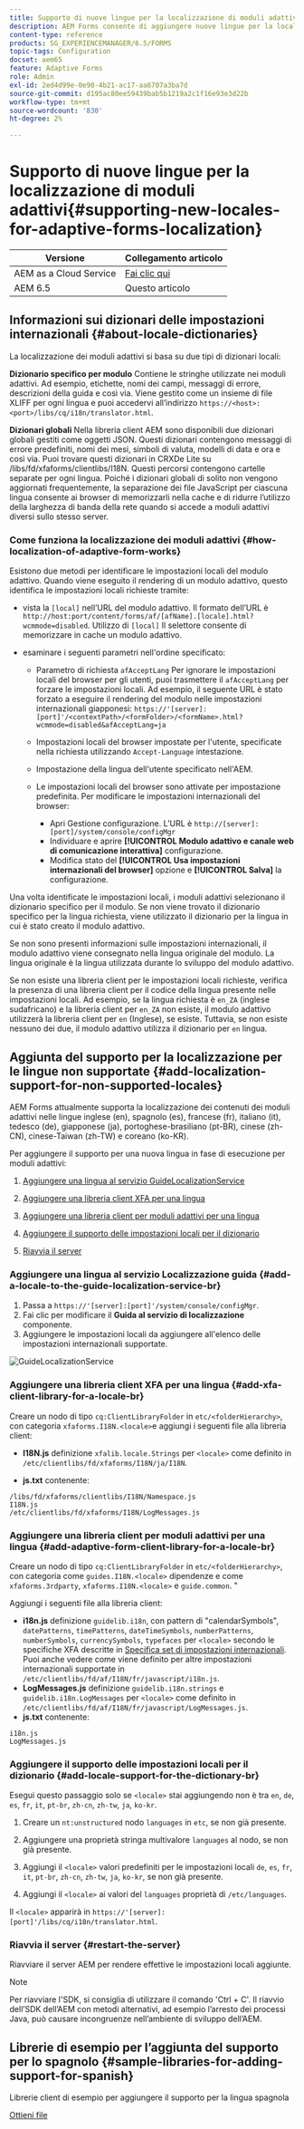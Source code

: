 ```yaml
---
title: Supporto di nuove lingue per la localizzazione di moduli adattivi
description: AEM Forms consente di aggiungere nuove lingue per la localizzazione dei moduli adattivi. Le lingue supportate per impostazione predefinita sono inglese, francese, tedesco e giapponese.
content-type: reference
products: SG_EXPERIENCEMANAGER/6.5/FORMS
topic-tags: Configuration
docset: aem65
feature: Adaptive Forms
role: Admin
exl-id: 2ed4d99e-0e90-4b21-ac17-aa6707a3ba7d
source-git-commit: d195ac80ee59439bab5b1219a2c1f16e93e3d22b
workflow-type: tm+mt
source-wordcount: '830'
ht-degree: 2%

---
```


# Supporto di nuove lingue per la localizzazione di moduli adattivi{#supporting-new-locales-for-adaptive-forms-localization}

| Versione | Collegamento articolo |
| -------- | ---------------------------- |
| AEM as a Cloud Service | [Fai clic qui](https://experienceleague.adobe.com/docs/experience-manager-cloud-service/content/forms/adaptive-forms-authoring/authoring-adaptive-forms-foundation-components/supporting-new-language-localization.html) |
| AEM 6.5 | Questo articolo |

## Informazioni sui dizionari delle impostazioni internazionali {#about-locale-dictionaries}

La localizzazione dei moduli adattivi si basa su due tipi di dizionari locali:

**Dizionario specifico per modulo** Contiene le stringhe utilizzate nei moduli adattivi. Ad esempio, etichette, nomi dei campi, messaggi di errore, descrizioni della guida e così via. Viene gestito come un insieme di file XLIFF per ogni lingua e puoi accedervi all’indirizzo `https://<host>:<port>/libs/cq/i18n/translator.html`.

**Dizionari globali** Nella libreria client AEM sono disponibili due dizionari globali gestiti come oggetti JSON. Questi dizionari contengono messaggi di errore predefiniti, nomi dei mesi, simboli di valuta, modelli di data e ora e così via. Puoi trovare questi dizionari in CRXDe Lite su /libs/fd/xfaforms/clientlibs/I18N. Questi percorsi contengono cartelle separate per ogni lingua. Poiché i dizionari globali di solito non vengono aggiornati frequentemente, la separazione dei file JavaScript per ciascuna lingua consente ai browser di memorizzarli nella cache e di ridurre l’utilizzo della larghezza di banda della rete quando si accede a moduli adattivi diversi sullo stesso server.

### Come funziona la localizzazione dei moduli adattivi {#how-localization-of-adaptive-form-works}

Esistono due metodi per identificare le impostazioni locali del modulo adattivo. Quando viene eseguito il rendering di un modulo adattivo, questo identifica le impostazioni locali richieste tramite:

* vista la `[local]` nell’URL del modulo adattivo. Il formato dell’URL è `http://host:port/content/forms/af/[afName].[locale].html?wcmmode=disabled`. Utilizzo di `[local]` Il selettore consente di memorizzare in cache un modulo adattivo.

* esaminare i seguenti parametri nell&#39;ordine specificato:

   * Parametro di richiesta `afAcceptLang`
Per ignorare le impostazioni locali del browser per gli utenti, puoi trasmettere il `afAcceptLang` per forzare le impostazioni locali. Ad esempio, il seguente URL è stato forzato a eseguire il rendering del modulo nelle impostazioni internazionali giapponesi:
     `https://'[server]:[port]'/<contextPath>/<formFolder>/<formName>.html?wcmmode=disabled&afAcceptLang=ja`

   * Impostazioni locali del browser impostate per l&#39;utente, specificate nella richiesta utilizzando `Accept-Language` intestazione.

   * Impostazione della lingua dell&#39;utente specificato nell&#39;AEM.

   * Le impostazioni locali del browser sono attivate per impostazione predefinita. Per modificare le impostazioni internazionali del browser:
      * Apri Gestione configurazione. L’URL è `http://[server]:[port]/system/console/configMgr`
      * Individuare e aprire **[!UICONTROL Modulo adattivo e canale web di comunicazione interattiva]** configurazione.
      * Modifica stato del **[!UICONTROL Usa impostazioni internazionali del browser]** opzione e  **[!UICONTROL Salva]** la configurazione.

Una volta identificate le impostazioni locali, i moduli adattivi selezionano il dizionario specifico per il modulo. Se non viene trovato il dizionario specifico per la lingua richiesta, viene utilizzato il dizionario per la lingua in cui è stato creato il modulo adattivo.

Se non sono presenti informazioni sulle impostazioni internazionali, il modulo adattivo viene consegnato nella lingua originale del modulo. La lingua originale è la lingua utilizzata durante lo sviluppo del modulo adattivo.

Se non esiste una libreria client per le impostazioni locali richieste, verifica la presenza di una libreria client per il codice della lingua presente nelle impostazioni locali. Ad esempio, se la lingua richiesta è `en_ZA` (inglese sudafricano) e la libreria client per `en_ZA` non esiste, il modulo adattivo utilizzerà la libreria client per `en` (Inglese), se esiste. Tuttavia, se non esiste nessuno dei due, il modulo adattivo utilizza il dizionario per `en` lingua.

## Aggiunta del supporto per la localizzazione per le lingue non supportate {#add-localization-support-for-non-supported-locales}

AEM Forms attualmente supporta la localizzazione dei contenuti dei moduli adattivi nelle lingue inglese (en), spagnolo (es), francese (fr), italiano (it), tedesco (de), giapponese (ja), portoghese-brasiliano (pt-BR), cinese (zh-CN), cinese-Taiwan (zh-TW) e coreano (ko-KR).

Per aggiungere il supporto per una nuova lingua in fase di esecuzione per moduli adattivi:

1. [Aggiungere una lingua al servizio GuideLocalizationService](../../forms/using/supporting-new-language-localization.md#p-add-a-locale-to-the-guide-localization-service-br-p)

1. [Aggiungere una libreria client XFA per una lingua](../../forms/using/supporting-new-language-localization.md#p-add-xfa-client-library-for-a-locale-br-p)

1. [Aggiungere una libreria client per moduli adattivi per una lingua](../../forms/using/supporting-new-language-localization.md#p-add-adaptive-form-client-library-for-a-locale-br-p)
1. [Aggiungere il supporto delle impostazioni locali per il dizionario](../../forms/using/supporting-new-language-localization.md#p-add-locale-support-for-the-dictionary-br-p)
1. [Riavvia il server](../../forms/using/supporting-new-language-localization.md#p-restart-the-server-p)

### Aggiungere una lingua al servizio Localizzazione guida {#add-a-locale-to-the-guide-localization-service-br}

1. Passa a `https://'[server]:[port]'/system/console/configMgr`.
1. Fai clic per modificare il **Guida al servizio di localizzazione** componente.
1. Aggiungere le impostazioni locali da aggiungere all&#39;elenco delle impostazioni internazionali supportate.

![GuideLocalizationService](assets/configservice.png)

### Aggiungere una libreria client XFA per una lingua {#add-xfa-client-library-for-a-locale-br}

Creare un nodo di tipo `cq:ClientLibraryFolder` in `etc/<folderHierarchy>`, con categoria `xfaforms.I18N.<locale>`e aggiungi i seguenti file alla libreria client:

* **I18N.js** definizione `xfalib.locale.Strings` per `<locale>` come definito in `/etc/clientlibs/fd/xfaforms/I18N/ja/I18N`.

* **js.txt** contenente:

```text
/libs/fd/xfaforms/clientlibs/I18N/Namespace.js
I18N.js
/etc/clientlibs/fd/xfaforms/I18N/LogMessages.js
```

### Aggiungere una libreria client per moduli adattivi per una lingua {#add-adaptive-form-client-library-for-a-locale-br}

Creare un nodo di tipo `cq:ClientLibraryFolder` in `etc/<folderHierarchy>`, con categoria come `guides.I18N.<locale>` dipendenze e come `xfaforms.3rdparty`, `xfaforms.I18N.<locale>` e `guide.common`. &quot;

Aggiungi i seguenti file alla libreria client:

* **i18n.js** definizione `guidelib.i18n`, con pattern di &quot;calendarSymbols&quot;, `datePatterns`, `timePatterns`, `dateTimeSymbols`, `numberPatterns`, `numberSymbols`, `currencySymbols`, `typefaces` per `<locale>` secondo le specifiche XFA descritte in [Specifica set di impostazioni internazionali](https://helpx.adobe.com/content/dam/Adobe/specs/xfa_spec_3_3.pdf). Puoi anche vedere come viene definito per altre impostazioni internazionali supportate in `/etc/clientlibs/fd/af/I18N/fr/javascript/i18n.js`.
* **LogMessages.js** definizione `guidelib.i18n.strings` e `guidelib.i18n.LogMessages` per `<locale>` come definito in `/etc/clientlibs/fd/af/I18N/fr/javascript/LogMessages.js`.
* **js.txt** contenente:

```text
i18n.js
LogMessages.js
```

### Aggiungere il supporto delle impostazioni locali per il dizionario {#add-locale-support-for-the-dictionary-br}

Esegui questo passaggio solo se `<locale>` stai aggiungendo non è tra `en`, `de`, `es`, `fr`, `it`, `pt-br`, `zh-cn`, `zh-tw`, `ja`, `ko-kr`.

1. Creare un `nt:unstructured` nodo `languages` in `etc`, se non già presente.

1. Aggiungere una proprietà stringa multivalore `languages` al nodo, se non già presente.
1. Aggiungi il `<locale>` valori predefiniti per le impostazioni locali `de`, `es`, `fr`, `it`, `pt-br`, `zh-cn`, `zh-tw`, `ja`, `ko-kr`, se non già presente.

1. Aggiungi il `<locale>` ai valori del `languages` proprietà di `/etc/languages`.

Il `<locale>` apparirà in `https://'[server]:[port]'/libs/cq/i18n/translator.html`.

### Riavvia il server {#restart-the-server}

Riavviare il server AEM per rendere effettive le impostazioni locali aggiunte.

>[!NOTE]
>
> Per riavviare l&#39;SDK, si consiglia di utilizzare il comando &#39;Ctrl + C&#39;. Il riavvio dell’SDK dell’AEM con metodi alternativi, ad esempio l’arresto dei processi Java, può causare incongruenze nell’ambiente di sviluppo dell’AEM.

## Librerie di esempio per l’aggiunta del supporto per lo spagnolo {#sample-libraries-for-adding-support-for-spanish}

Librerie client di esempio per aggiungere il supporto per la lingua spagnola

[Ottieni file](assets/sample.zip)

